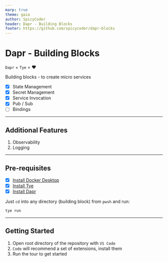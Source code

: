 ```yaml
---
marp: true
theme: gaia
author: SpicyCoder
header: Dapr - Building Blocks
footer: https://github.com/spicycoder/dapr-blocks
---
```


# Dapr - Building Blocks

`Dapr` + `Tye` = ❤️

Building blocks - to create micro services

- [x] State Management
- [x] Secret Management
- [x] Service Invocation
- [x] Pub / Sub
- [ ] Bindings

---

## Additional Features

1. Observability
1. Logging

---

## Pre-requisites

- [x] [Install Docker Desktop](https://docs.docker.com/desktop/#download-and-install)
- [x] [Install Tye](https://github.com/dotnet/tye/blob/main/docs/getting_started.md#installing-tye)
- [x] [Install Dapr](https://docs.dapr.io/getting-started/install-dapr-cli/)

Just `cd` into any directory (building block) from `pwsh` and run:

```ps1
tye run
```
---

## Getting Started

1. Open root directory of the repository with `VS Code`
1. `Code` will recommend a set of extensions, install them
1. Run the tour to get started
